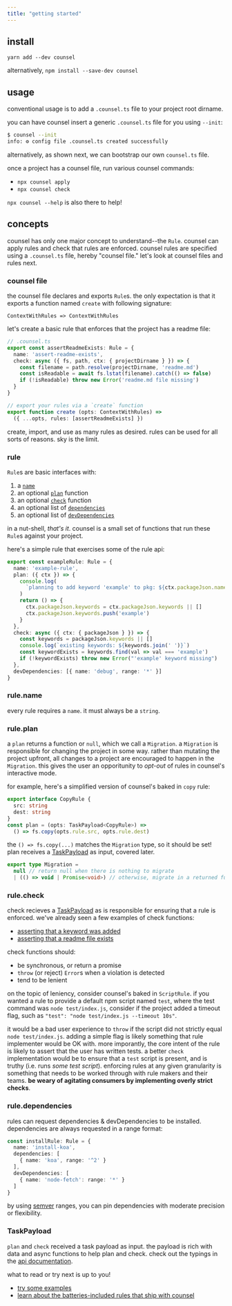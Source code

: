 ```yaml
---
title: "getting started"
---
```


<a name='install'></a>

## install

`yarn add --dev counsel`

alternatively, `npm install --save-dev counsel`

<a name='usage'></a>

## usage

conventional usage is to add a `.counsel.ts` file to your project root dirname.

you can have counsel insert a generic `.counsel.ts` file for you using `--init`:

```sh
$ counsel --init
info: ⚙️ config file .counsel.ts created successfully
```

alternatively, as shown next, we can bootstrap our own `counsel.ts` file.

once a project has a counsel file, run various counsel commands:

- `npx counsel apply`
- `npx counsel check`

`npx counsel --help` is also there to help!

<a name='concepts'></a>

## concepts

counsel has only one major concept to understand--the `Rule`.  counsel can apply rules
and check that rules are enforced.  counsel rules are specified using a `.counsel.ts` file, hereby "counsel file."  let's look at counsel files and rules next.

<a name='counselfile'></a>

### counsel file

the counsel file declares and exports `Rule`s.  the only expectation is that
it exports a function named `create` with following signature:

`ContextWithRules => ContextWithRules`

let's create a basic rule that enforces that the project has a readme file:

```typescript
// .counsel.ts
export const assertReadmeExists: Rule = {
  name: 'assert-readme-exists',
  check: async ({ fs, path, ctx: { projectDirname } }) => {
    const filename = path.resolve(projectDirname, 'readme.md')
    const isReadable = await fs.lstat(filename).catch(() => false)
    if (!isReadable) throw new Error('readme.md file missing')
  }
}

// export your rules via a `create` function
export function create (opts: ContextWithRules) =>
  ({ ...opts, rules: [assertReadmeExists] })
```

create, import, and use as many rules as desired.  rules can be used for all sorts
of reasons.  sky is the limit.

<a name='rule'></a>

### rule

`Rule`s are basic interfaces with:

1. a [`name`](#rulename)
1. an optional [`plan`](#ruleplan) function
1. an optional [`check`](#rulecheck) function
1. an optional list of [`dependencies`](#ruledependencies)
1. an optional list of [`devDependencies`](#ruledevdependencies)

in a nut-shell, _that's it_.  counsel is a small set of functions that run these
`Rule`s against your project.

here's a simple rule that exercises some of the rule api:

```ts
export const exampleRule: Rule = {
  name: 'example-rule',
  plan: ({ ctx }) => {
    console.log(
      `planning to add keyword 'example' to pkg: ${ctx.packageJson.name}`
    )
    return () => {
      ctx.packageJson.keywords = ctx.packageJson.keywords || []
      ctx.packageJson.keywords.push('example')
    }
  },
  check: async ({ ctx: { packageJson } }) => {
    const keywords = packageJson.keywords || []
    console.log(`existing keywords: ${keywords.join(' ')}`)
    const keywordExists = keywords.find(val => val === 'example')
    if (!keywordExists) throw new Error("'example' keyword missing")
  },
  devDependencies: [{ name: 'debug', range: '*' }]
}
```

<a name='rulename'></a>

### rule.name

every rule requires a `name`.  it must always be a `string`.

<a name='ruleplan'></a>

### rule.plan

a `plan` returns a function or `null`, which we call a `Migration`.  a `Migration` is responsible for changing the project in some way.  rather than mutating the project upfront, all changes to a project are encouraged to happen in the `Migration`.  this gives the user an opporitunity to _opt-out_ of rules in counsel's interactive mode.

for example, here's a simplified version of counsel's baked in `copy` rule:

```ts
export interface CopyRule {
  src: string
  dest: string
}
const plan = (opts: TaskPayload<CopyRule>) =>
  () => fs.copy(opts.rule.src, opts.rule.dest)
```

the `() => fs.copy(...)` matches the `Migration` type, so it should be set!
plan receives a [TaskPayload](#taskpayload) as input, covered later.

```ts
export type Migration =
  null // return null when there is nothing to migrate
  | (() => void | Promise<void>) // otherwise, migrate in a returned function
```

<a name='rulecheck'></a>

### rule.check

check recieves a [TaskPayload](#taskpayload) as is responsible for ensuring
that a rule is enforced.  we've already seen a few examples of check functions:

- [asserting that a keyword was added](#rule)
- [asserting that a readme file exists](##counselfile)

check functions should:

- be synchronous, or return a promise
- `throw` (or reject) `Error`s when a violation is detected
- tend to be lenient

on the topic of leniency, consider counsel's baked in `ScriptRule`.
if you wanted a rule to provide a default npm script named `test`,
where the test command was `node test/index.js`, consider if the project added a
timeout flag, such as `"test": "node test/index.js --timeout 10s"`.

it would be a bad user experience to `throw` if the script did not strictly equal `node test/index.js`.
adding a simple flag is likely something that rule implementer would be OK with.
more imporantly, the core intent of the rule is likely to assert that the user
has written tests.  a better `check` implementation would be to ensure that a `test`
script is present, and is truthy (i.e. runs _some test script_).  enforcing rules
at any given granularity is something that needs to be worked through with rule makers and
their teams.  **be weary of agitating consumers by implementing
overly strict checks**.


<a name='ruledependencies'></a>
<a name='ruledevdependencies'></a>

### rule.dependencies

rules can request dependencies & devDependencies to be installed.  dependencies
are always requested in a range format:

```ts
const installRule: Rule = {
  name: 'install-koa',
  dependencies: [
    { name: 'koa', range: '^2' }
  ],
  devDependencies: [
    { name: 'node-fetch': range: '*' }
  ]
}
```

by using [semver](https://www.npmjs.com/package/semver) ranges, you can pin dependencies
with moderate precision or flexibility.

<a name='taskpayload'></a>

### TaskPayload

`plan` and `check` received a task payload as input. the payload is rich with
data and async functions to help plan and check. check out the typings in the
[api documentation](https://counsel.github.io/api#taskpayload).

what to read or try next is up to you!

- [try some examples](./docs/examples.md)
- [learn about the batteries-included rules that ship with counsel](./docs/rules-batteries-included.md)
